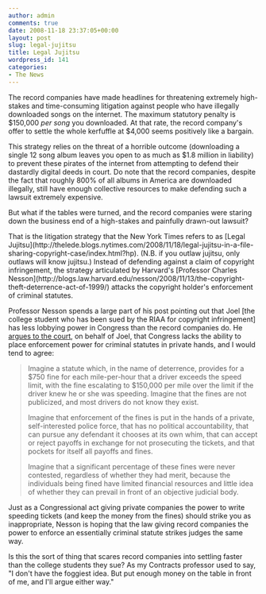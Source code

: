 ```yaml
---
author: admin
comments: true
date: 2008-11-18 23:37:05+00:00
layout: post
slug: legal-jujitsu
title: Legal Jujitsu
wordpress_id: 141
categories:
- The News
---
```


The record companies have made headlines for threatening extremely high-stakes and time-consuming litigation against people who have illegally downloaded songs on the internet. The maximum statutory penalty is $150,000 _per song_ you downloaded. At that rate, the record company's offer to settle the whole kerfuffle at $4,000 seems positively like a bargain.

This strategy relies on the threat of a horrible outcome (downloading a single 12 song album leaves you open to as much as $1.8 million in liability) to prevent these pirates of the internet from attempting to defend their dastardly digital deeds in court. Do note that the record companies, despite the fact that roughly 800% of all albums in America are downloaded illegally, still have enough collective resources to make defending such a lawsuit extremely expensive.

But what if the tables were turned, and the record companies were staring down the business end of a high-stakes and painfully drawn-out lawsuit?

<!-- more --> That is the litigation strategy that the New York Times refers to as [Legal Jujitsu](http://thelede.blogs.nytimes.com/2008/11/18/legal-jujitsu-in-a-file-sharing-copyright-case/index.html?hp). (N.B. if you outlaw jujitsu, only outlaws will know jujitsu.) Instead of defending against a claim of copyright infringement, the strategy articulated by Harvard's [Professor Charles Nesson](http://blogs.law.harvard.edu/nesson/2008/11/13/the-copyright-theft-deterrence-act-of-1999/) attacks the copyright holder's enforcement of criminal statutes.

Professor Nesson spends a large part of his post pointing out that Joel [the college student who has been sued by the RIAA for copyright infringement] has less lobbying power in Congress than the record companies do. He [argues to the court](http://blogs.law.harvard.edu/cyberone/files/2008/10/2008-10-27-oppositiontomotiontodismiss.pdf), on behalf of Joel, that Congress lacks the ability to place enforcement power for criminal statutes in private hands, and I would tend to agree:

> Imagine a statute which, in the name of deterrence, provides for a $750 fine for each mile-per-hour that a driver exceeds the speed limit, with the fine escalating to $150,000 per mile over the limit if the driver knew he or she was speeding. Imagine that the fines are not publicized, and most drivers do not know they exist.
>
> Imagine that enforcement of the fines is put in the hands of a private, self-interested police force, that has no political accountability, that can pursue any defendant it chooses at its own whim, that can accept or reject payoffs in exchange for not prosecuting the tickets, and that pockets for itself all payoffs and fines.
>
> Imagine that a significant percentage of these fines were never contested, regardless of whether they had merit, because the individuals being fined have limited financial resources and little idea of whether they can prevail in front of an objective judicial body.

Just as a Congressional act giving private companies the power to write speeding tickets (and keep the money from the fines) should strike you as inappropriate, Nesson is hoping that the law giving record companies the power to enforce an essentially criminal statute strikes judges the same way.

Is this the sort of thing that scares record companies into settling faster than the college students they sue? As my Contracts professor used to say, "I don't have the foggiest idea. But put enough money on the table in front of me, and I'll argue either way."
